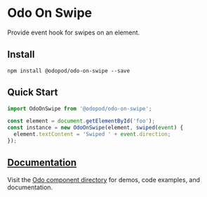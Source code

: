 # Odo On Swipe

Provide event hook for swipes on an element.

## Install

```shell
npm install @odopod/odo-on-swipe --save
```

## Quick Start

```js
import OdoOnSwipe from '@odopod/odo-on-swipe';

const element = document.getElementById('foo');
const instance = new OdoOnSwipe(element, swiped(event) {
  element.textContent = 'Swiped ' + event.direction;
});
```

## [Documentation][permalink]

Visit the [Odo component directory][permalink] for demos, code examples, and documentation.

[permalink]: https://code.odopod.com/odo-on-swipe/
